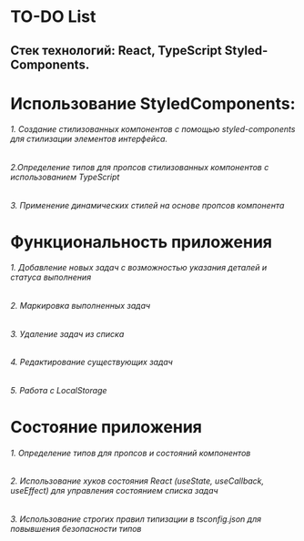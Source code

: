 #                                    TO-DO List
##                    Стек технологий: React, TypeScript Styled-Components.

# Использование StyledComponents:
###### 1. Создание стилизованных компонентов с помощью styled-components для      стилизации элементов интерфейса.
###### 2.Определение типов для пропсов стилизованных компонентов с использованием TypeScript
###### 3. Применение динамических стилей на основе пропсов компонента

# Функциональность приложения
###### 1. Добавление новых задач с возможностью указания деталей и статуса выполнения
###### 2. Маркировка выполненных задач
###### 3. Удаление задач из списка
###### 4. Редактирование существующих задач
###### 5. Работа с LocalStorage

# Состояние приложения
###### 1. Определение типов для пропсов и состояний компонентов
###### 2. Использование хуков состояния React (useState, useCallback, useEffect) для управления состоянием списка задач
###### 3. Использование строгих правил типизации в tsconfig.json для повывшения безопасности типов
